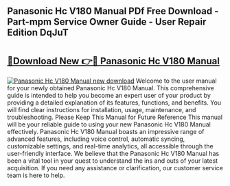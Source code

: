 ## Panasonic Hc V180 Manual PDf Free Download - Part-mpm Service Owner Guide - User Repair Edition DqJuT

# <h2><a href="http://cf15225.oget.top/?id=Panasonic+Hc+V180+Manual">🔗Download New 👉🔴 Panasonic Hc V180 Manual</a></h2>

[![Panasonic Hc V180 Manual new download](https://i.imgur.com/5g1atiW.png)](http://cf15225.oget.top/?id=Panasonic+Hc+V180+Manual)
Welcome to the user manual for your newly obtained Panasonic Hc V180 Manual. This comprehensive guide is intended to help you become an expert user of your product by providing a detailed explanation of its features, functions, and benefits. You will find clear instructions for installation, usage, maintenance, and troubleshooting. Please Keep This Manual for Future Reference This manual will be your reliable guide to using your new Panasonic Hc V180 Manual effectively. Panasonic Hc V180 Manual boasts an impressive range of advanced features, including voice control, automatic syncing, customizable settings, and real-time analytics, all accessible through the user-friendly interface. We believe that the Panasonic Hc V180 Manual has been a vital tool in your quest to understand the ins and outs of your latest acquisition. If you need any assistance or clarification, our customer service team is here to help.
